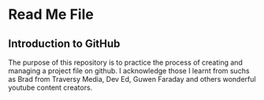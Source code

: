 # Read Me File

## Introduction to GitHub

The purpose of this repository is to practice the process of creating and managing a project file on github.
I acknowledge those I learnt from suchs as Brad from Traversy Media, Dev Ed, Guwen Faraday and others wonderful youtube content creators.
